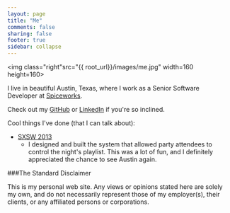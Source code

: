 ```yaml
---
layout: page
title: "Me"
comments: false
sharing: false
footer: true
sidebar: collapse
---
```


<img class="right"src="{{ root_url}}/images/me.jpg" width=160 height=160>

I live in beautiful Austin, Texas, where I work as a Senior Software Developer
at [Spiceworks](http://www.spiceworks.com/).

Check out my [GitHub](https://github.com/LeeXGreen) or [LinkedIn](https://www.linkedin.com/in/leexgreen) if you're so inclined.

Cool things I've done (that I can talk about):

* [SXSW 2013](http://www.touchtunes.com/sxsw/)
  * I designed and built the system that allowed party attendees to control the night's playlist. This was a lot of fun, and I definitely appreciated the chance to see Austin again.

###The Standard Disclaimer

This is my personal web site. Any views or opinions stated here are solely my own,
and do not necessarily represent those of my employer(s), their clients,
or any affiliated persons or corporations.
